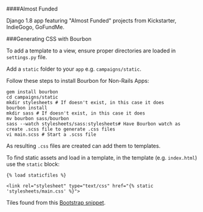 ####Almost Funded

Django 1.8 app featuring "Almost Funded" projects from Kickstarter, IndieGogo, GoFundMe.  

###Generating CSS with Bourbon

To add a template to a view, ensure proper directories are loaded in `settings.py` file.

Add a `static` folder to your `app` e.g. `campaigns/static`.

Follow these steps to install Bourbon for Non-Rails Apps:
```
gem install bourbon
cd campaigns/static
mkdir stylesheets # If doesn't exist, in this case it does
bourbon install
mkdir sass # If doesn't exist, in this case it does
mv bourbon sass/bourbon
sass --watch stylesheets/sass:stylesheets# Have Bourbon watch as create .scss file to generate .css files
vi main.scss # Start a .scss file
```
As resulting `.css` files are created can add them to templates. 

To find static assets and load in a template, in the template (e.g. `index.html`) use the `static` block:

```
{% load staticfiles %}

<link rel="stylesheet" type="text/css" href="{% static 'stylesheets/main.css' %}">
```

Tiles found from this [Bootstrap snippet](http://codepen.io/ace-subido/pen/ybxKJ).
